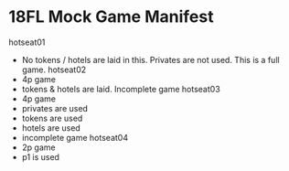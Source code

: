 # 18FL Mock Game Manifest
hotseat01
 * No tokens / hotels are laid in this. Privates are not used. This is a full game.
 hotseat02
 * 4p game
 * tokens & hotels are laid. Incomplete game
 hotseat03
 * 4p game
 * privates are used
 * tokens are used
 * hotels are used
 * incomplete game
 hotseat04
 * 2p game
 * p1 is used